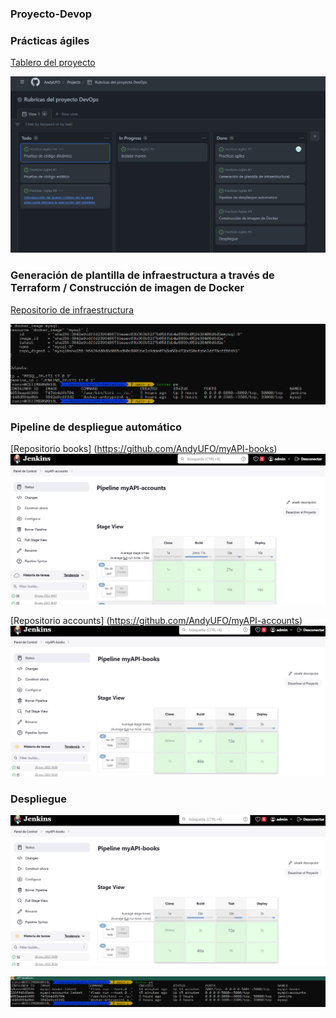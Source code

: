 ### Proyecto-Devop

### Prácticas ágiles 
[Tablero del proyecto](https://github.com/users/AndyUFO/projects/3)

![Imagen Tablero Kanban](https://raw.githubusercontent.com/AndyUFO/Proyecto-Devop/main/assets/tablero.png)

### Generación de plantilla de infraestructura a través de Terraform / Construcción de imagen de Docker 

[Repositorio de infraestructura](https://github.com/AndyUFO/myAPI-terraform)

![Ejecucion Terraform](https://github.com/AndyUFO/Proyecto-Devop/blob/main/assets/image.png)


### Pipeline de despliegue automático

[Repositorio books] (https://github.com/AndyUFO/myAPI-books)
![Imagen pipeline accounts](https://github.com/AndyUFO/Proyecto-Devop/blob/main/assets/PipelineAccounts.png)

[Repositorio accounts] (https://github.com/AndyUFO/myAPI-accounts)
![Imagen pipeline books](https://github.com/AndyUFO/Proyecto-Devop/blob/main/assets/pipelinebooks.png)


### Despliegue
![Imagen de Pipeline en Jenkins](https://github.com/AndyUFO/Proyecto-Devop/blob/main/assets/pipelinebooks.png)

![Imagen de Despliegue de contenedores](https://github.com/AndyUFO/Proyecto-Devop/blob/main/assets/despliegue.png)







